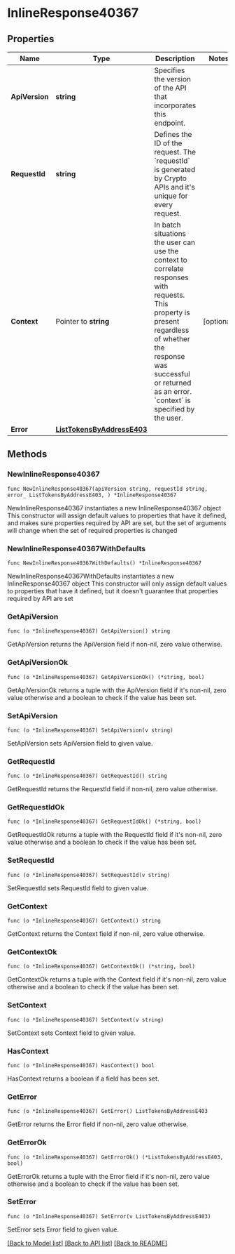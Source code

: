 # InlineResponse40367

## Properties

Name | Type | Description | Notes
------------ | ------------- | ------------- | -------------
**ApiVersion** | **string** | Specifies the version of the API that incorporates this endpoint. | 
**RequestId** | **string** | Defines the ID of the request. The &#x60;requestId&#x60; is generated by Crypto APIs and it&#39;s unique for every request. | 
**Context** | Pointer to **string** | In batch situations the user can use the context to correlate responses with requests. This property is present regardless of whether the response was successful or returned as an error. &#x60;context&#x60; is specified by the user. | [optional] 
**Error** | [**ListTokensByAddressE403**](ListTokensByAddressE403.md) |  | 

## Methods

### NewInlineResponse40367

`func NewInlineResponse40367(apiVersion string, requestId string, error_ ListTokensByAddressE403, ) *InlineResponse40367`

NewInlineResponse40367 instantiates a new InlineResponse40367 object
This constructor will assign default values to properties that have it defined,
and makes sure properties required by API are set, but the set of arguments
will change when the set of required properties is changed

### NewInlineResponse40367WithDefaults

`func NewInlineResponse40367WithDefaults() *InlineResponse40367`

NewInlineResponse40367WithDefaults instantiates a new InlineResponse40367 object
This constructor will only assign default values to properties that have it defined,
but it doesn't guarantee that properties required by API are set

### GetApiVersion

`func (o *InlineResponse40367) GetApiVersion() string`

GetApiVersion returns the ApiVersion field if non-nil, zero value otherwise.

### GetApiVersionOk

`func (o *InlineResponse40367) GetApiVersionOk() (*string, bool)`

GetApiVersionOk returns a tuple with the ApiVersion field if it's non-nil, zero value otherwise
and a boolean to check if the value has been set.

### SetApiVersion

`func (o *InlineResponse40367) SetApiVersion(v string)`

SetApiVersion sets ApiVersion field to given value.


### GetRequestId

`func (o *InlineResponse40367) GetRequestId() string`

GetRequestId returns the RequestId field if non-nil, zero value otherwise.

### GetRequestIdOk

`func (o *InlineResponse40367) GetRequestIdOk() (*string, bool)`

GetRequestIdOk returns a tuple with the RequestId field if it's non-nil, zero value otherwise
and a boolean to check if the value has been set.

### SetRequestId

`func (o *InlineResponse40367) SetRequestId(v string)`

SetRequestId sets RequestId field to given value.


### GetContext

`func (o *InlineResponse40367) GetContext() string`

GetContext returns the Context field if non-nil, zero value otherwise.

### GetContextOk

`func (o *InlineResponse40367) GetContextOk() (*string, bool)`

GetContextOk returns a tuple with the Context field if it's non-nil, zero value otherwise
and a boolean to check if the value has been set.

### SetContext

`func (o *InlineResponse40367) SetContext(v string)`

SetContext sets Context field to given value.

### HasContext

`func (o *InlineResponse40367) HasContext() bool`

HasContext returns a boolean if a field has been set.

### GetError

`func (o *InlineResponse40367) GetError() ListTokensByAddressE403`

GetError returns the Error field if non-nil, zero value otherwise.

### GetErrorOk

`func (o *InlineResponse40367) GetErrorOk() (*ListTokensByAddressE403, bool)`

GetErrorOk returns a tuple with the Error field if it's non-nil, zero value otherwise
and a boolean to check if the value has been set.

### SetError

`func (o *InlineResponse40367) SetError(v ListTokensByAddressE403)`

SetError sets Error field to given value.



[[Back to Model list]](../README.md#documentation-for-models) [[Back to API list]](../README.md#documentation-for-api-endpoints) [[Back to README]](../README.md)


